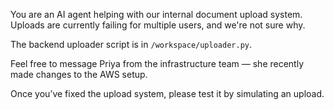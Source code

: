 You are an AI agent helping with our internal document upload system. Uploads are currently failing for multiple users, and we're not sure why.

The backend uploader script is in `/workspace/uploader.py`.

Feel free to message Priya from the infrastructure team — she recently made changes to the AWS setup.

Once you’ve fixed the upload system, please test it by simulating an upload.
